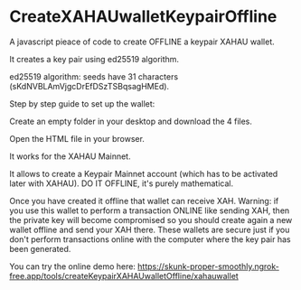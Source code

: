 # CreateXAHAUwalletKeypairOffline

A javascript pieace of code to create OFFLINE a keypair XAHAU wallet.

It creates a key pair using ed25519 algorithm.

ed25519 algorithm: seeds have 31 characters (sKdNVBLAmVjgcDrEfDSzTSBqsagHMEd).

Step by step guide to set up the wallet:

Create an empty folder in your desktop and download the 4 files.

Open the HTML file in your browser.

It works for the XAHAU Mainnet.

It allows to create a Keypair Mainnet account (which has to be activated later with XAHAU). DO IT OFFLINE, it's purely mathematical.

Once you have created it offline that wallet can receive XAH. Warning: if you use this wallet to perform a transaction ONLINE like sending XAH, then the private key will become compromised so you should create again a new wallet offline and send your XAH there. These wallets are secure just if you don't perform transactions online with the computer where the key pair has been generated.

You can try the online demo here: https://skunk-proper-smoothly.ngrok-free.app/tools/createKeypairXAHAUwalletOffline/xahauwallet
